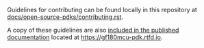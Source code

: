 Guidelines for contributing can be found locally in this repository at
[docs/open-source-pdks/contributing.rst](./docs/open-source-pdks/contributing.rst).

A copy of these guidelines are also
[included in the published documentation](https://gf180mcu-pdk.readthedocs.io/en/latest//open-source-pdks/contributing.html)
located at <https://gf180mcu-pdk.rtfd.io>.

